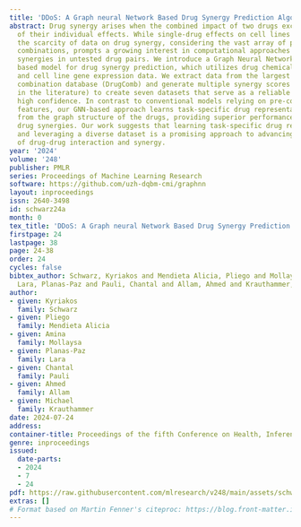 ```yaml
---
title: 'DDoS: A Graph neural Network Based Drug Synergy Prediction Algorithm'
abstract: Drug synergy arises when the combined impact of two drugs exceeds the sum
  of their individual effects. While single-drug effects on cell lines are well-documented,
  the scarcity of data on drug synergy, considering the vast array of potential drug
  combinations, prompts a growing interest in computational approaches for predicting
  synergies in untested drug pairs. We introduce a Graph Neural Network (\textit{GNN})
  based model for drug synergy prediction, which utilizes drug chemical structures
  and cell line gene expression data. We extract data from the largest available drug
  combination database (DrugComb) and generate multiple synergy scores (commonly used
  in the literature) to create seven datasets that serve as a reliable benchmark with
  high confidence. In contrast to conventional models relying on pre-computed chemical
  features, our GNN-based approach learns task-specific drug representations directly
  from the graph structure of the drugs, providing superior performance in predicting
  drug synergies. Our work suggests that learning task-specific drug representations
  and leveraging a diverse dataset is a promising approach to advancing our understanding
  of drug-drug interaction and synergy.
year: '2024'
volume: '248'
publisher: PMLR
series: Proceedings of Machine Learning Research
software: https://github.com/uzh-dqbm-cmi/graphnn
layout: inproceedings
issn: 2640-3498
id: schwarz24a
month: 0
tex_title: 'DDoS: A Graph neural Network Based Drug Synergy Prediction Algorithm'
firstpage: 24
lastpage: 38
page: 24-38
order: 24
cycles: false
bibtex_author: Schwarz, Kyriakos and Mendieta Alicia, Pliego and Mollaysa, Amina and
  Lara, Planas-Paz and Pauli, Chantal and Allam, Ahmed and Krauthammer, Michael
author:
- given: Kyriakos
  family: Schwarz
- given: Pliego
  family: Mendieta Alicia
- given: Amina
  family: Mollaysa
- given: Planas-Paz
  family: Lara
- given: Chantal
  family: Pauli
- given: Ahmed
  family: Allam
- given: Michael
  family: Krauthammer
date: 2024-07-24
address:
container-title: Proceedings of the fifth Conference on Health, Inference, and Learning
genre: inproceedings
issued:
  date-parts:
  - 2024
  - 7
  - 24
pdf: https://raw.githubusercontent.com/mlresearch/v248/main/assets/schwarz24a/schwarz24a.pdf
extras: []
# Format based on Martin Fenner's citeproc: https://blog.front-matter.io/posts/citeproc-yaml-for-bibliographies/
---
```

